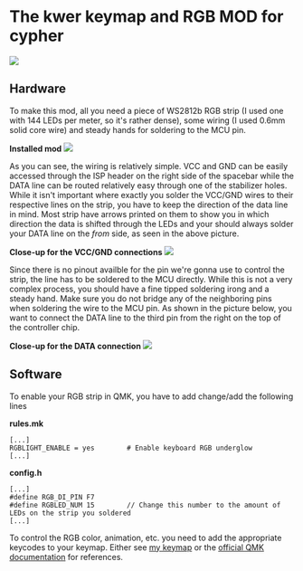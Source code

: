 # The kwer keymap and RGB MOD for cypher

![](https://i.imgur.com/b7snIju.jpg)

## Hardware
To make this mod, all you need a piece of WS2812b RGB strip (I used one with 144 LEDs per meter, so it's rather dense), some wiring (I used 0.6mm solid core wire) and steady hands for soldering to the MCU pin.

**Installed mod**
![](https://i.imgur.com/IKcFd0k.jpg)

As you can see, the wiring is relatively simple. VCC and GND can be easily accessed through the ISP header on the right side of the spacebar while the DATA line can be routed relatively easy through one of the stabilizer holes. While it isn't important where exactly you solder the VCC/GND wires to their respective lines on the strip, you have to keep the direction of the data line in mind. Most strip have arrows printed on them to show you in which direction the data is shifted through the LEDs and your should always solder your DATA line on the _from_ side, as seen in the above picture.

**Close-up for the VCC/GND connections**
![](https://i.imgur.com/K0OibwW.jpg)

Since there is no pinout availble for the pin we're gonna use to control the strip, the line has to be soldered to the MCU directly. While this is not a very complex process, you should have a fine tipped soldering irong and a steady hand. Make sure you do not bridge any of the neighboring pins when soldering the wire to the MCU pin. As shown in the picture below, you want to connect the DATA line to the third pin from the right on the top of the controller chip.

**Close-up for the DATA connection**
![](https://i.imgur.com/zkD3RjF.jpg)

## Software
To enable your RGB strip in QMK, you have to add change/add the following lines

**rules.&#8203;mk**
```
[...]
RGBLIGHT_ENABLE = yes        # Enable keyboard RGB underglow
[...]
```

**config.h**
```
[...]
#define RGB_DI_PIN F7
#define RGBLED_NUM 15        // Change this number to the amount of LEDs on the strip you soldered
[...]
```
To control the RGB color, animation, etc. you need to add the appropriate keycodes to your keymap. Either see [my keymap](./keymap.c) or the [official QMK documentation](https://docs.qmk.fm/#/feature_rgblight?id=keycodes) for references.
